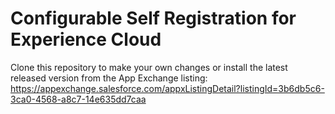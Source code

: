 # Configurable Self Registration for Experience Cloud

Clone this repository to make your own changes or install the latest released version from the App Exchange listing: https://appexchange.salesforce.com/appxListingDetail?listingId=3b6db5c6-3ca0-4568-a8c7-14e635dd7caa
